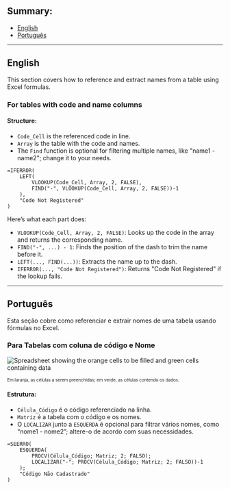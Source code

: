 ## Summary:
- [English](#english)
- [Português](#português)

---

## English
This section covers how to reference and extract names from a table using Excel formulas.

### For tables with code and name columns
#### Structure:
- `Code_Cell` is the referenced code in line.
- `Array` is the table with the code and names.
- The `Find` function is optional for filtering multiple names, like "name1 - name2"; change it to your needs.

```excel
=IFERROR(
    LEFT(
        VLOOKUP(Code_Cell, Array, 2, FALSE),
        FIND("-", VLOOKUP(Code_Cell, Array, 2, FALSE))-1
    ), 
    "Code Not Registered"
)
```

Here’s what each part does:
- `VLOOKUP(Code_Cell, Array, 2, FALSE)`: Looks up the code in the array and returns the corresponding name.
- `FIND("-", ...) - 1`: Finds the position of the dash to trim the name before it.
- `LEFT(..., FIND(...))`: Extracts the name up to the dash.
- `IFERROR(..., "Code Not Registered")`: Returns "Code Not Registered" if the lookup fails.

---

## Português
Esta seção cobre como referenciar e extrair nomes de uma tabela usando fórmulas no Excel.

### Para Tabelas com coluna de código e Nome
![Spreadsheet showing the orange cells to be filled and green cells containing data](https://github.com/user-attachments/assets/b4eaadd7-c4cd-421d-bc02-3bbbf6c81735)
<p style="font-size:10px;">Em laranja, as células a serem preenchidas; em verde, as células contendo os dados.</p>

#### Estrutura:
- `Célula_Código` é o código referenciado na linha.
- `Matriz` é a tabela com o código e os nomes.
- O `LOCALIZAR` junto a `ESQUERDA` é opcional para filtrar vários nomes, como “nome1 - nome2”; altere-o de acordo com suas necessidades.

```excel
=SEERRO(
    ESQUERDA(
        PROCV(Célula_Código; Matriz; 2; FALSO);
        LOCALIZAR("-"; PROCV(Célula_Código; Matriz; 2; FALSO))-1
    );
    "Código Não Cadastrado"
)
```
